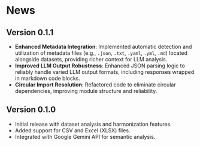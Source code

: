 # News

## Version 0.1.1

-   **Enhanced Metadata Integration**: Implemented automatic detection and utilization of metadata files (e.g., `.json`, `.txt`, `.yaml`, `.yml`, `.md`) located alongside datasets, providing richer context for LLM analysis.
-   **Improved LLM Output Robustness**: Enhanced JSON parsing logic to reliably handle varied LLM output formats, including responses wrapped in markdown code blocks.
-   **Circular Import Resolution**: Refactored code to eliminate circular dependencies, improving module structure and reliability.

## Version 0.1.0

- Initial release with dataset analysis and harmonization features.
- Added support for CSV and Excel (XLSX) files.
- Integrated with Google Gemini API for semantic analysis.
